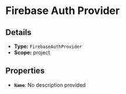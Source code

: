 # Firebase Auth Provider

## Details

- **Type:** `FirebaseAuthProvider`
- **Scope:** project

## Properties

- **`Name`**: No description provided
